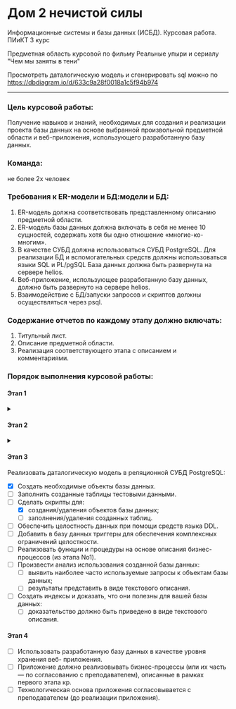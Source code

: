 # Дом 2 нечистой силы

Информационные системы и базы данных (ИСБД). Курсовая работа. ПИиКТ 3 курс

Предметная область курсовой по фильму Реальные упыри и сериалу "Чем мы заняты в тени"

Просмотреть даталогическую модель и сгенерировать sql можно по https://dbdiagram.io/d/633c9a28f0018a1c5f94b974

---

### Цель курсовой работы:

Получение навыков и знаний, необходимых для создания и реализации проекта базы данных на основе выбранной произвольной
предметной области и веб-приложения, использующего разработанную базу данных.

### Команда:

не более 2х человек

### Требования к ER-модели и БД:модели и БД:

1. ER-модель должна соответствовать представленному описанию предметной области.
2. ER-модель базы данных должна включать в себя не менее 10 сущностей, содержать
   хотя бы одно отношение «многие-ко-многим».
3. В качестве СУБД должна использоваться СУБД PostgreSQL. Для реализации БД и
   вспомогательных средств должны использоваться языки SQL и PL/pgSQL База данных
   должна быть развернута на сервере helios.
4. Веб-приложение, использующее разработанную базу данных, должно быть развернуто
   на сервере helios.
5. Взаимодействие с БД/запуски запросов и скриптов должны осуществляться через psql.

### Содержание отчетов по каждому этапу должно включать:

1. Титульный лист.
2. Описание предметной области.
3. Реализация соответствующего этапа с описанием и комментариями.

### Порядок выполнения курсовой работы:

#### Этап 1

<details>
<summary></summary>

- Выбрать предметную область для дальнейшего построения базы данных и веб- приложения.
- Согласовать предметную область с преподавателем.
- Сделать подробное описание предметной области.

</details>

#### Этап 2

<details>
<summary></summary>

- Нарисовать ER-диаграмму предметной области. ER-модель должна соответствовать описанию, представленному в рамках
  первого этапа курсовой работы.
- На основе ER-модели построить даталогическую модель.

</details>

#### Этап 3

Реализовать даталогическую модель в реляционной СУБД PostgreSQL:

- [x] Создать необходимые объекты базы данных.
- [ ] Заполнить созданные таблицы тестовыми данными.
- [ ] Сделать скрипты для:
    - [x] создания/удаления объектов базы данных;
    - [ ] заполнения/удаления созданных таблиц.
- [ ] Обеспечить целостность данных при помощи средств языка DDL.
- [ ] Добавить в базу данных триггеры для обеспечения комплексных ограничений
  целостности.
- [ ] Реализовать функции и процедуры на основе описания бизнес-процессов (из этапа
  No1).
- [ ] Произвести анализ использования созданной базы данных:
    - [ ] выявить наиболее часто используемые запросы к объектам базы данных;
    - [ ] результаты представить в виде текстового описания.
- [ ] Создать индексы и доказать, что они полезны для вашей базы данных:
    - [ ] доказательство должно быть приведено в виде текстового описания.

#### Этап 4

- [ ] Использовать разработанную базу данных в качестве уровня хранения веб- приложения.
- [ ] Приложение должно реализовывать бизнес-процессы (или их часть — по согласованию с преподавателем), описанные в
  рамках первого этапа кр.
- [ ] Технологическая основа приложения согласовывается с преподавателем (до реализации приложения).